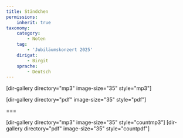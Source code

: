 ```yaml
---
title: Ständchen
permissions:
    inherit: true
taxonomy:
    category:
        - Noten
    tag:
        - 'Jubiläumskonzert 2025'
    dirigat:
        - Birgit
    sprache:
        - Deutsch
---
```


[dir-gallery directory="mp3" image-size="35" style="mp3"]

[dir-gallery directory="pdf" image-size="35" style="pdf"]

===

[dir-gallery directory="mp3" image-size="35" style="countmp3"]
[dir-gallery directory="pdf" image-size="35" style="countpdf"]